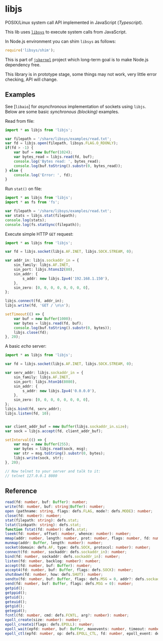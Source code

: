 # libjs

POSIX/Linux system call API implemented in JavaScript (*Typescript*).

This lib uses [`libsys`](http://www.npmjs.com/package/libsys) to execute system calls from JavaScript.

In Node.js environment you can shim `libsys` as follows:

```js
require('libsys/shim');
```

This is part of [`jskernel`](http://www.npmjs.com/package/jskernel) project which long-term goal is to make Node.js dependency free.

This library is in prototype stage, some things may not work, very little error
checking, API will change.

## Examples

See [`libaio`] for *asynchronous* implementation of sockets using `libjs`.
Below are some basic *synchronous (blocking)* examples.

Read from file:

```ts
import * as libjs from 'libjs';

var filepath = '/share/libsys/examples/read.txt';
var fd = libjs.open(filepath, libsys.FLAG.O_RDONLY);
if(fd > -1) {
    var buf = new Buffer(1024);
    var bytes_read = libjs.read(fd, buf);
    console.log('Bytes read: ', bytes_read);
    console.log(buf.toString().substr(0, bytes_read));
} else {
    console.log('Error: ', fd);
}
```

Run `stat()` on file:

```ts
import * as libjs from 'libjs';
import * as fs from 'fs';

var filepath = '/share/libsys/examples/read.txt';
var stats = libjs.stat(filepath);
console.log(stats);
console.log(fs.statSync(filepath));
```

Execute simple HTTP `GET` request:

```ts
import * as libjs from 'libjs';

var fd = libjs.socket(libjs.AF.INET, libjs.SOCK.STREAM, 0);

var addr_in: libjs.sockaddr_in = {
    sin_family: libjs.AF.INET,
    sin_port: libjs.htons32(80),
    sin_addr: {
        s_addr: new libjs.Ipv4('192.168.1.150'),
    },
    sin_zero: [0, 0, 0, 0, 0, 0, 0, 0],
};

libjs.connect(fd, addr_in);
libjs.write(fd, 'GET / \n\n');

setTimeout(() => {
    var buf = new Buffer(1000);
    var bytes = libjs.read(fd, buf);
    console.log(buf.toString().substr(0, bytes));
    libjs.close(fd);
}, 20);
```

A basic *echo* server:

```ts
import * as libjs from 'libjs';

var fd = libjs.socket(libjs.AF.INET, libjs.SOCK.STREAM, 0);

var serv_addr: libjs.sockaddr_in = {
    sin_family: libjs.AF.INET,
    sin_port: libjs.hton16(8080),
    sin_addr: {
        s_addr: new libjs.Ipv4('0.0.0.0'),
    },
    sin_zero: [0, 0, 0, 0, 0, 0, 0, 0],
};
libjs.bind(fd, serv_addr);
libjs.listen(fd, 10);


var client_addr_buf = new Buffer(libjs.sockaddr_in.size);
var sock = libjs.accept(fd, client_addr_buf);

setInterval(() => {
    var msg = new Buffer(255);
    var bytes = libjs.read(sock, msg);
    var str = msg.toString().substr(0, bytes);
    libjs.write(sock, str);
}, 20);

// Now telnet to your server and talk to it:
// telnet 127.0.0.1 8080
```

## Reference

```ts
read(fd: number, buf: Buffer): number;
write(fd: number, buf: string|Buffer): number;
open (pathname: string, flags: defs.FLAG, mode?: defs.MODE): number;
close(fd: number): number;
stat(filepath: string): defs.stat;
lstat(linkpath: string): defs.stat;
function fstat(fd: number): defs.stat;
lseek(fd: number, offset: number, whence: number): number;
mmap(addr: number, length: number, prot: number, flags: number, fd: number, offset: number): number;
munmap(addr: Buffer, length: number): number;
socket(domain: defs.AF, type: defs.SOCK, protocol: number): number;
connect(fd: number, sockaddr: defs.sockaddr_in): number;
bind(fd: number, sockaddr: defs.sockaddr_in): number;
listen(fd: number, backlog: number): number;
accept(fd: number, buf: Buffer): number;
accept4(fd: number, buf: Buffer, flags: defs.SOCK): number;
shutdown(fd: number, how: defs.SHUT): number;
sendto(fd: number, buf: Buffer, flags: defs.MSG = 0, addr?: defs.sockaddr): number;
send(fd: number, buf: Buffer, flags: defs.MSG = 0): number;
getpid();
getppid();
getuid();
geteuid();
getgid();
getegid();
fcntl(fd: number, cmd: defs.FCNTL, arg?: number): number;
epoll_create(size: number): number;
epoll_create1(flags: defs.EPOLL): number;
epoll_wait(epfd: number, buf: Buffer, maxevents: number, timeout: number): number;
epoll_ctl(epfd: number, op: defs.EPOLL_CTL, fd: number, epoll_event: defs.epoll_event): number;
```

